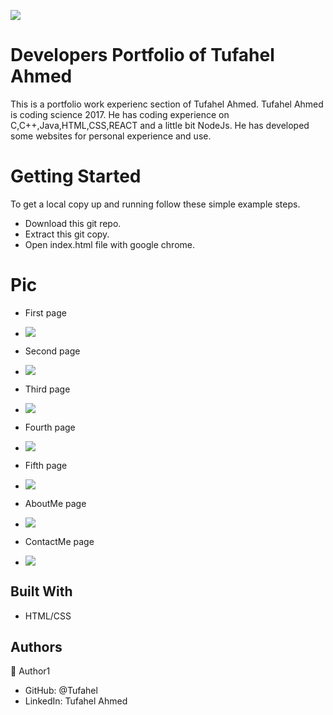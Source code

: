 ![](https://img.shields.io/badge/Microverse-blueviolet)

# Developers Portfolio of Tufahel Ahmed

This is a portfolio work experienc section of Tufahel Ahmed. Tufahel Ahmed is coding science 2017. He has coding experience on C,C++,Java,HTML,CSS,REACT and a little bit NodeJs. He has developed some websites for personal experience and use.


# Getting Started
To get a local copy up and running follow these simple example steps.

- Download this git repo.
- Extract this git copy.
- Open index.html file with google chrome.

# Pic

- First page
- ![](images/first-page.png)

- Second page
- ![](images/portfolio-1.png)

- Third page
- ![](images/portfolio-2.png)

- Fourth page
- ![](images/portfolio-3.png)

- Fifth page
- ![](images/portfolio-4.png)

- AboutMe page
- ![](images/about-me.png)

- ContactMe page
- ![](images/contact-me.png)

## Built With

- HTML/CSS


## Authors

👤 Author1

- GitHub: @Tufahel
- LinkedIn: Tufahel Ahmed
